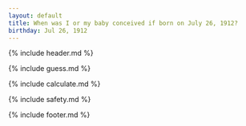```yaml
---
layout: default
title: When was I or my baby conceived if born on July 26, 1912?
birthday: Jul 26, 1912
---
```


{% include header.md %}

{% include guess.md %}

{% include calculate.md %}

{% include safety.md %}

{% include footer.md %}




